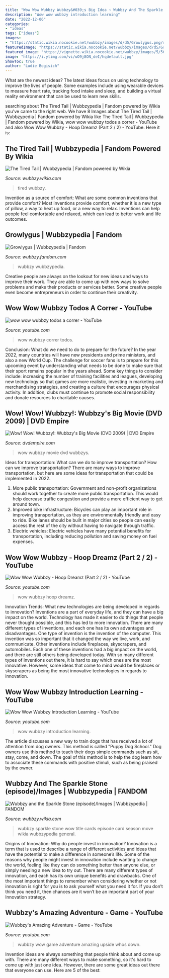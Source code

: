 ```yaml
---
title: "Wow Wow Wubbzy Wubbzy&#039;s Big Idea ~ Wubbzy And The Sparkle Stone (episode)/images"
description: "Wow wow wubbzy introduction learning"
date: "2022-12-06"
categories:
- "ideas"
tags: ["ideas"]
images:
- "https://static.wikia.nocookie.net/wubbzy/images/d/d5/Growlygus.png/revision/latest?cb=20170910192544"
featuredImage: "https://static.wikia.nocookie.net/wubbzy/images/d/d5/Growlygus.png/revision/latest?cb=20170910192544"
featured_image: "https://vignette.wikia.nocookie.net/wubbzy/images/5/56/3444323897_6c68c8a100_o.jpg/revision/latest/scale-to-width-down/2000?cb=20170624152955"
image: "https://i.ytimg.com/vi/uO9j8ON_deI/hqdefault.jpg"
ShowToc: true
author: "Ludie Bogisich"
---
```



What are the newest ideas?
The latest ideas focus on using technology to improve the lives of people. Some examples include using wearable devices to measure heart rate, tracking food intake and sleep, and building a virtual reality environment that can be used to learn new skills.

	

		
searching about The Tired Tail | Wubbzypedia | Fandom powered by Wikia you've came to the right web. We have 8 Images about The Tired Tail | Wubbzypedia | Fandom powered by Wikia like The Tired Tail | Wubbzypedia | Fandom powered by Wikia, wow wow wubbzy todos a correr - YouTube and also Wow Wow Wubbzy - Hoop Dreamz (Part 2 / 2) - YouTube. Here it is:
		
    
## The Tired Tail | Wubbzypedia | Fandom Powered By Wikia

<img loading=lazy src="http://vignette2.wikia.nocookie.net/wubbzy/images/c/cd/The_Tired_Tail.jpg/revision/latest?cb=20120217182824" onerror="this.onerror=null;this.src='https://tse3.mm.bing.net/th?id=OIP.mmpGfesOut1y-irWUDGfnQHaEK&amp;pid=15.1';" alt="The Tired Tail | Wubbzypedia | Fandom powered by Wikia">

_Source: wubbzy.wikia.com_

>tired wubbzy. 

	

Invention as a source of comfort: What are some common inventions that provide comfort?
Most inventions provide comfort, whether it is a new type of pillow, a way to heat up food, or a new way to relax. Inventions can help people feel comfortable and relaxed, which can lead to better work and life outcomes.

    
## Growlygus | Wubbzypedia | Fandom

<img loading=lazy src="https://static.wikia.nocookie.net/wubbzy/images/d/d5/Growlygus.png/revision/latest?cb=20170910192544" onerror="this.onerror=null;this.src='https://tse4.mm.bing.net/th?id=OIP.o7JWG3drswIAvz-NCuxlXAAAAA&amp;pid=15.1';" alt="Growlygus | Wubbzypedia | Fandom">

_Source: wubbzy.fandom.com_

>wubbzy wubbzypedia. 

	

Creative people are always on the lookout for new ideas and ways to improve their work. They are able to come up with new ways to solve problems and make their products or services better. Some creative people even become entrepreneurs in order to continue their creativity.

    
## Wow Wow Wubbzy Todos A Correr - YouTube

<img loading=lazy src="http://i.ytimg.com/vi/n5Ne0F_jrr0/hqdefault.jpg" onerror="this.onerror=null;this.src='https://tse1.mm.bing.net/th?id=OIP.6ZDkX2IfFjGSKZJOWqEEowHaFj&amp;pid=15.1';" alt="wow wow wubbzy todos a correr - YouTube">

_Source: youtube.com_

>wow wubbzy correr todos. 

	

Conclusion: What do we need to do to prepare for the future?
In the year 2022, many countries will have new presidents and prime ministers, and also a new World Cup. The challenge for soccer fans is to prepare for this upcoming event by understanding what needs to be done to make sure that their sport remains popular in the years ahead. Some key things to consider include: increasing the number of training facilities and leagues, developing new technology so that games are more realistic, investing in marketing and merchandising strategies, and creating a culture that encourages physical activity. In addition, clubs must continue to promote social responsibility and donate resources to charitable causes.

    
## Wow! Wow! Wubbzy!: Wubbzy&#039;s Big Movie (DVD 2009) | DVD Empire

<img loading=lazy src="http://imgs.dvdempire.com/products/01/1454201h.jpg" onerror="this.onerror=null;this.src='https://tse2.mm.bing.net/th?id=OIP.IP9bH_2M8gNAlllmH5bAiwHaKg&amp;pid=15.1';" alt="Wow! Wow! Wubbzy!: Wubbzy&#039;s Big Movie (DVD 2009) | DVD Empire">

_Source: dvdempire.com_

>wow wubbzy movie dvd wubbzys. 

	

Ideas for transportation: What can we do to improve transportation?
How can we improve transportation? 
There are many ways to improve transportation, but here are some ideas for transportation that could be implemented in 2022.

1. More public transportation: Government and non-profit organizations should work together to create more public transportation. This would help decrease traffic congestion and provide a more efficient way to get around town.
2. Improved bike infrastructure: Bicycles can play an important role in improving transportation, as they are environmentally friendly and easy to ride. Bike lanes should be built in major cities so people can easily access the rest of the city without having to navigate through traffic. 
3. Electric vehicles: Electric vehicles have many potential benefits for transportation, including reducing pollution and saving money on fuel expenses.

    
## Wow Wow Wubbzy - Hoop Dreamz (Part 2 / 2) - YouTube

<img loading=lazy src="https://i.ytimg.com/vi/uO9j8ON_deI/hqdefault.jpg" onerror="this.onerror=null;this.src='https://tse2.mm.bing.net/th?id=OIP.Oncn_VD36DNuRs3a4R-2DQHaFj&amp;pid=15.1';" alt="Wow Wow Wubbzy - Hoop Dreamz (Part 2 / 2) - YouTube">

_Source: youtube.com_

>wow wubbzy hoop dreamz. 

	

Innovation Trends: What new technologies are being developed in regards to innovation?
Inventions are a part of everyday life, and they can have a big impact on the world. Technology has made it easier to do things that people never thought possible, and this has led to more innovation. There are many different types of inventions, and each one has its own advantages and disadvantages. One type of invention is the invention of the computer. This invention was so important that it changed the way we live, work, and communicate. Other inventions include fireplaces, skyscrapers, and automobiles. Each one of these inventions had a big impact on the world, and there are still others being developed today. With so many different types of inventions out there, it is hard to say which ones are the most innovative. However, some ideas that come to mind would be fireplaces or skyscrapers as being the most innovative technologies in regards to innovation.

    
## Wow Wow Wubbzy Introduction Learning - YouTube

<img loading=lazy src="http://i.ytimg.com/vi/EfhMXZfXsM0/maxresdefault.jpg" onerror="this.onerror=null;this.src='https://tse1.mm.bing.net/th?id=OIP.dJH0WS2ArrDP4pbmzus7KgHaEK&amp;pid=15.1';" alt="Wow Wow Wubbzy Introduction Learning - YouTube">

_Source: youtube.com_

>wow wubbzy introduction learning. 

	

The article discusses a new way to train dogs that has received a lot of attention from dog owners. This method is called "Puppy Dog School." Dog owners use this method to teach their dogs simple commands such as sit, stay, come, and down. The goal of this method is to help the dog learn how to associate these commands with positive stimuli, such as being praised by the owner.

    
## Wubbzy And The Sparkle Stone (episode)/Images | Wubbzypedia | FANDOM

<img loading=lazy src="https://vignette.wikia.nocookie.net/wubbzy/images/5/56/3444323897_6c68c8a100_o.jpg/revision/latest/scale-to-width-down/2000?cb=20170624152955" onerror="this.onerror=null;this.src='https://tse2.mm.bing.net/th?id=OIP.l2GnSHfquTgCqLlQyt91GgHaEK&amp;pid=15.1';" alt="Wubbzy and the Sparkle Stone (episode)/Images | Wubbzypedia | FANDOM">

_Source: wubbzy.wikia.com_

>wubbzy sparkle stone wow title cards episode card season move wikia wubbzypedia general. 

	

Origins of Innovation: Why do people invest in innovation?
Innovation is a term that is used to describe a range of different activities and ideas that have the potential to make a difference in someone’s life. Some of the reasons why people might invest in innovation include wanting to change the world, feeling like they can do something better than anyone else, or simply needing a new idea to try out. There are many different types of innovation, and each has its own unique benefits and drawbacks. One of the most important things to remember when considering whether or not innovation is right for you is to ask yourself what you need it for. If you don’t think you need it, then chances are it won’t be an important part of your Innovation strategy.

    
## Wubbzy&#039;s Amazing Adventure - Game - YouTube

<img loading=lazy src="https://i.ytimg.com/vi/rYKvBmLP5Y8/hqdefault.jpg" onerror="this.onerror=null;this.src='https://tse2.mm.bing.net/th?id=OIP.0Klflt4RMIBWOvmxnUuDwAHaFj&amp;pid=15.1';" alt="Wubbzy&#039;s Amazing Adventure - Game - YouTube">

_Source: youtube.com_

>wubbzy wow game adventure amazing upside whos down. 

	

Invention ideas are always something that people think about and come up with. There are many different ways to make something, so it's hard to come up with just one idea. However, there are some great ideas out there that everyone can use. Here are 5 of the best: 

